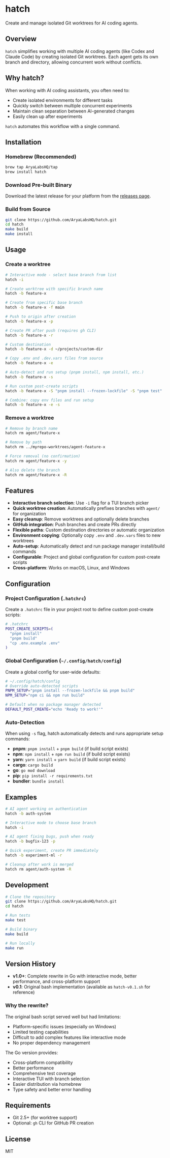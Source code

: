 # hatch

Create and manage isolated Git worktrees for AI coding agents.

## Overview

`hatch` simplifies working with multiple AI coding agents (like Codex and Claude Code) by creating isolated Git worktrees. Each agent gets its own branch and directory, allowing concurrent work without conflicts.

## Why hatch?

When working with AI coding assistants, you often need to:
- Create isolated environments for different tasks
- Quickly switch between multiple concurrent experiments
- Maintain clean separation between AI-generated changes
- Easily clean up after experiments

`hatch` automates this workflow with a single command.

## Installation

### Homebrew (Recommended)

```bash
brew tap AryaLabsHQ/tap
brew install hatch
```

### Download Pre-built Binary

Download the latest release for your platform from the [releases page](https://github.com/AryaLabsHQ/hatch/releases).

### Build from Source

```bash
git clone https://github.com/AryaLabsHQ/hatch.git
cd hatch
make build
make install
```

## Usage

### Create a worktree

```bash
# Interactive mode - select base branch from list
hatch -i

# Create worktree with specific branch name
hatch -b feature-x

# Create from specific base branch
hatch -b feature-x -f main

# Push to origin after creation
hatch -b feature-x -p

# Create PR after push (requires gh CLI)
hatch -b feature-x -r

# Custom destination
hatch -b feature-x -d ~/projects/custom-dir

# Copy .env and .dev.vars files from source
hatch -b feature-x -e

# Auto-detect and run setup (pnpm install, npm install, etc.)
hatch -b feature-x -s

# Run custom post-create scripts
hatch -b feature-x -S "pnpm install --frozen-lockfile" -S "pnpm test"

# Combine: copy env files and run setup
hatch -b feature-x -e -s
```

### Remove a worktree

```bash
# Remove by branch name
hatch rm agent/feature-x

# Remove by path
hatch rm ../myrepo-worktrees/agent-feature-x

# Force removal (no confirmation)
hatch rm agent/feature-x -y

# Also delete the branch
hatch rm agent/feature-x -R
```

## Features

- **Interactive branch selection**: Use `-i` flag for a TUI branch picker
- **Quick worktree creation**: Automatically prefixes branches with `agent/` for organization
- **Easy cleanup**: Remove worktrees and optionally delete branches
- **GitHub integration**: Push branches and create PRs directly
- **Flexible paths**: Custom destination directories or automatic organization
- **Environment copying**: Optionally copy `.env` and `.dev.vars` files to new worktrees
- **Auto-setup**: Automatically detect and run package manager install/build commands
- **Configurable**: Project and global configuration for custom post-create scripts
- **Cross-platform**: Works on macOS, Linux, and Windows

## Configuration

### Project Configuration (`.hatchrc`)

Create a `.hatchrc` file in your project root to define custom post-create scripts:

```bash
# .hatchrc
POST_CREATE_SCRIPTS=(
  "pnpm install"
  "pnpm build"
  "cp .env.example .env"
)
```

### Global Configuration (`~/.config/hatch/config`)

Create a global config for user-wide defaults:

```bash
# ~/.config/hatch/config
# Override auto-detected scripts
PNPM_SETUP="pnpm install --frozen-lockfile && pnpm build"
NPM_SETUP="npm ci && npm run build"

# Default when no package manager detected
DEFAULT_POST_CREATE="echo 'Ready to work!'"
```

### Auto-Detection

When using `-s` flag, hatch automatically detects and runs appropriate setup commands:

- **pnpm**: `pnpm install` + `pnpm build` (if build script exists)
- **npm**: `npm install` + `npm run build` (if build script exists)
- **yarn**: `yarn install` + `yarn build` (if build script exists)
- **cargo**: `cargo build`
- **go**: `go mod download`
- **pip**: `pip install -r requirements.txt`
- **bundler**: `bundle install`

## Examples

```bash
# AI agent working on authentication
hatch -b auth-system

# Interactive mode to choose base branch
hatch -i

# AI agent fixing bugs, push when ready
hatch -b bugfix-123 -p

# Quick experiment, create PR immediately
hatch -b experiment-ml -r

# Cleanup after work is merged
hatch rm agent/auth-system -R
```

## Development

```bash
# Clone the repository
git clone https://github.com/AryaLabsHQ/hatch.git
cd hatch

# Run tests
make test

# Build binary
make build

# Run locally
make run
```

## Version History

- **v1.0+**: Complete rewrite in Go with interactive mode, better performance, and cross-platform support
- **v0.1**: Original bash implementation (available as `hatch-v0.1.sh` for reference)

### Why the rewrite?

The original bash script served well but had limitations:
- Platform-specific issues (especially on Windows)
- Limited testing capabilities
- Difficult to add complex features like interactive mode
- No proper dependency management

The Go version provides:
- Cross-platform compatibility
- Better performance
- Comprehensive test coverage
- Interactive TUI with branch selection
- Easier distribution via homebrew
- Type safety and better error handling

## Requirements

- Git 2.5+ (for worktree support)
- Optional: `gh` CLI for GitHub PR creation

## License

MIT